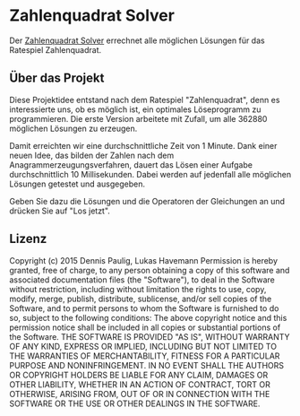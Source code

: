# Zahlenquadrat Solver

Der [Zahlenquadrat Solver](http://lukashavemann.github.io/Zahlenquadrat) errechnet alle möglichen Lösungen für das Ratespiel Zahlenquadrat.

## Über das Projekt

Diese Projektidee entstand nach dem Ratespiel "Zahlenquadrat", denn es interessierte 
uns, ob es möglich ist, ein optimales Löseprogramm zu programmieren. Die erste Version 
arbeitete mit Zufall, um alle 362880 möglichen Lösungen zu erzeugen. 

Damit erreichten wir eine durchschnittliche Zeit von 1 Minute.
Dank einer neuen Idee, das bilden der Zahlen nach dem Anagrammerzeugungsverfahren, 
dauert das Lösen einer Aufgabe durchschnittlich 10 Millisekunden. Dabei werden auf 
jedenfall alle möglichen Lösungen getestet und ausgegeben.

Geben Sie dazu die Lösungen und die Operatoren der Gleichungen an und drücken Sie auf 
"Los jetzt".

## Lizenz
Copyright (c) 2015 Dennis Paulig, Lukas Havemann
Permission is hereby granted, free of charge, to any person obtaining a copy of this software and associated documentation files (the "Software"), to deal in the Software without restriction, including without limitation the rights to use, copy, modify, merge, publish, distribute, sublicense, and/or sell copies of the Software, and to permit persons to whom the Software is furnished to do so, subject to the following conditions:
The above copyright notice and this permission notice shall be included in all copies or substantial portions of the Software.
THE SOFTWARE IS PROVIDED "AS IS", WITHOUT WARRANTY OF ANY KIND, EXPRESS OR IMPLIED, INCLUDING BUT NOT LIMITED TO THE WARRANTIES OF MERCHANTABILITY, FITNESS FOR A PARTICULAR PURPOSE AND NONINFRINGEMENT. IN NO EVENT SHALL THE AUTHORS OR COPYRIGHT HOLDERS BE LIABLE FOR ANY CLAIM, DAMAGES OR OTHER LIABILITY, WHETHER IN AN ACTION OF CONTRACT, TORT OR OTHERWISE, ARISING FROM, OUT OF OR IN CONNECTION WITH THE SOFTWARE OR THE USE OR OTHER DEALINGS IN THE SOFTWARE.